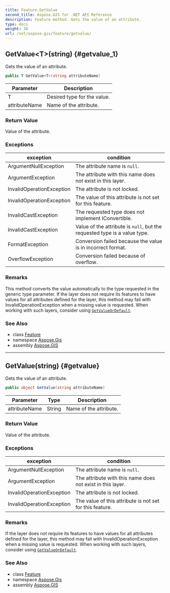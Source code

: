 ```yaml
---
title: Feature.GetValue
second_title: Aspose.GIS for .NET API Reference
description: Feature method. Gets the value of an attribute.
type: docs
weight: 30
url: /net/aspose.gis/feature/getvalue/
---
```

## GetValue&lt;T&gt;(string) {#getvalue_1}

Gets the value of an attribute.

```csharp
public T GetValue<T>(string attributeName)
```

| Parameter | Description |
| --- | --- |
| T | Desired type for the value. |
| attributeName | Name of the attribute. |

### Return Value

Value of the attribute.

### Exceptions

| exception | condition |
| --- | --- |
| ArgumentNullException | The attribute name is `null`. |
| ArgumentException | The attribute with this name does not exist in this layer. |
| InvalidOperationException | The attribute is not locked. |
| InvalidOperationException | The value of this attribute is not set for this feature. |
| InvalidCastException | The requested type does not implement IConvertible. |
| InvalidCastException | Value of the attribute is `null`, but the requested type is a value type. |
| FormatException | Conversion failed because the value is in incorrect format. |
| OverflowException | Conversion failed because of overflow. |

### Remarks

This method converts the value automatically to the type requested in the generic type parameter.  If the layer does not require its features to have values for all attributes defined for the layer, this method may fail with InvalidOperationException when a missing value is requested. When working with such layers, consider using [`GetValueOrDefault`](../getvalueordefault/).

### See Also

* class [Feature](../)
* namespace [Aspose.Gis](../../feature/)
* assembly [Aspose.GIS](../../../)

---

## GetValue(string) {#getvalue}

Gets the value of an attribute.

```csharp
public object GetValue(string attributeName)
```

| Parameter | Type | Description |
| --- | --- | --- |
| attributeName | String | Name of the attribute. |

### Return Value

Value of the attribute.

### Exceptions

| exception | condition |
| --- | --- |
| ArgumentNullException | The attribute name is `null`. |
| ArgumentException | The attribute with this name does not exist in this layer. |
| InvalidOperationException | The attribute is not locked. |
| InvalidOperationException | The value of this attribute is not set for this feature. |

### Remarks

If the layer does not require its features to have values for all attributes defined for the layer, this method may fail with InvalidOperationException when a missing value is requested. When working with such layers, consider using [`GetValueOrDefault`](../getvalueordefault/).

### See Also

* class [Feature](../)
* namespace [Aspose.Gis](../../feature/)
* assembly [Aspose.GIS](../../../)


